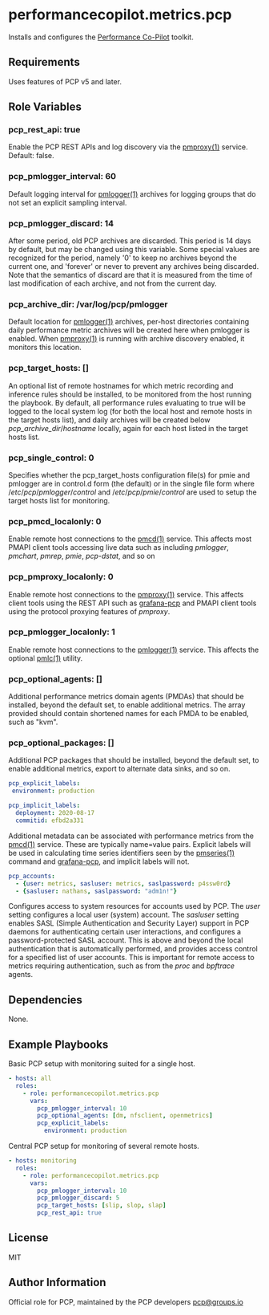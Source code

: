 # performancecopilot.metrics.pcp

Installs and configures the [Performance Co-Pilot](https://pcp.io/) toolkit.

## Requirements

Uses features of PCP v5 and later.

## Role Variables

### pcp_rest_api: true

Enable the PCP REST APIs and log discovery via the [pmproxy(1)](http://man7.org/linux/man-pages/man1/pmproxy.1.html) service.  Default: false.

### pcp_pmlogger_interval: 60

Default logging interval for [pmlogger(1)](http://man7.org/linux/man-pages/man1/pmlogger.1.html) archives for logging groups that do not set an explicit sampling interval.

### pcp_pmlogger_discard: 14

After some period, old PCP archives are discarded.  This period is 14 days by default, but may be changed using this variable.  Some special values are recognized for the period, namely '0' to keep no archives beyond the current one, and 'forever' or never to prevent any archives being discarded.  Note that the semantics of discard are that it is measured from the time of last modification of each archive, and not from the current day.

### pcp_archive_dir: /var/log/pcp/pmlogger

Default location for [pmlogger(1)](http://man7.org/linux/man-pages/man1/pmlogger.1.html) archives, per-host directories containing daily performance metric archives will be created here when pmlogger is enabled.  When [pmproxy(1)](http://man7.org/linux/man-pages/man1/pmproxy.1.html) is running with archive discovery enabled, it monitors this location.

### pcp_target_hosts: []

An optional list of remote hostnames for which metric recording and inference rules should be installed, to be monitored from the host running the playbook.  By default, all performance rules evaluating to true will be logged to the local system log (for both the local host and remote hosts in the target hosts list), and daily archives will be created below *pcp_archive_dir*/*hostname* locally, again for each host listed in the target hosts list.

### pcp_single_control: 0

Specifies whether the pcp_target_hosts configuration file(s) for pmie and pmlogger are in control.d form (the default) or in the single file form where /*etc*/*pcp*/*pmlogger*/*control* and /*etc*/*pcp*/*pmie*/*control* are used to setup the target hosts list for monitoring.

### pcp_pmcd_localonly: 0

Enable remote host connections to the [pmcd(1)](http://man7.org/linux/man-pages/man1/pmcd.1.html) service.  This affects most PMAPI client tools accessing live data such as including *pmlogger*, *pmchart*, *pmrep*, *pmie*, *pcp-dstat*, and so on

### pcp_pmproxy_localonly: 0

Enable remote host connections to the [pmproxy(1)](http://man7.org/linux/man-pages/man1/pmproxy.1.html) service.  This affects client tools using the REST API such as [grafana-pcp](https://grafana-pcp.readthedocs.io/) and PMAPI client tools using the protocol proxying features of *pmproxy*.

### pcp_pmlogger_localonly: 1

Enable remote host connections to the [pmlogger(1)](http://man7.org/linux/man-pages/man1/pmlogger.1.html) service.  This affects the optional [pmlc(1)](http://man7.org/linux/man-pages/man1/pmlc.1.html) utility.

### pcp_optional_agents: []

Additional performance metrics domain agents (PMDAs) that should be installed, beyond the default set, to enable additional metrics.  The array provided should contain shortened names for each PMDA to be enabled, such as "kvm".

### pcp_optional_packages: []

Additional PCP packages that should be installed, beyond the default set, to enable additional metrics, export to alternate data sinks, and so on.

```yaml
pcp_explicit_labels:
 environment: production

pcp_implicit_labels:
  deployment: 2020-08-17
  commitid: efbd2a331
```

Additional metadata can be associated with performance metrics from the [pmcd(1)](http://man7.org/linux/man-pages/man1/pmcd.1.html) service.  These are typically name=value pairs.  Explicit labels will be used in calculating time series identifiers seen by the [pmseries(1)](http://man7.org/linux/man-pages/man1/pmseries.1.html) command and [grafana-pcp](https://grafana-pcp.readthedocs.io/en/latest/index.html), and implicit labels will not.

```yaml
pcp_accounts:
  - {user: metrics, sasluser: metrics, saslpassword: p4ssw0rd}
  - {sasluser: nathans, saslpassword: "adm1n!"}
```

Configures access to system resources for accounts used by PCP.  The *user* setting configures a local user (system) account.  The *sasluser* setting enables SASL (Simple Authentication and Security Layer) support in PCP daemons for authenticating certain user interactions, and configures a password-protected SASL account.  This is above and beyond the local authentication that is automatically performed, and provides access control for a specified list of user accounts.  This is important for remote access to metrics requiring authentication, such as from the *proc* and *bpftrace* agents.

## Dependencies

None.

## Example Playbooks

Basic PCP setup with monitoring suited for a single host.

```yaml
- hosts: all
  roles:
    - role: performancecopilot.metrics.pcp
      vars:
        pcp_pmlogger_interval: 10
        pcp_optional_agents: [dm, nfsclient, openmetrics]
        pcp_explicit_labels:
          environment: production
```

Central PCP setup for monitoring of several remote hosts.

```yaml
- hosts: monitoring
  roles:
    - role: performancecopilot.metrics.pcp
      vars:
        pcp_pmlogger_interval: 10
        pcp_pmlogger_discard: 5
        pcp_target_hosts: [slip, slop, slap]
        pcp_rest_api: true
```

## License

MIT

## Author Information

Official role for PCP, maintained by the PCP developers <pcp@groups.io>
